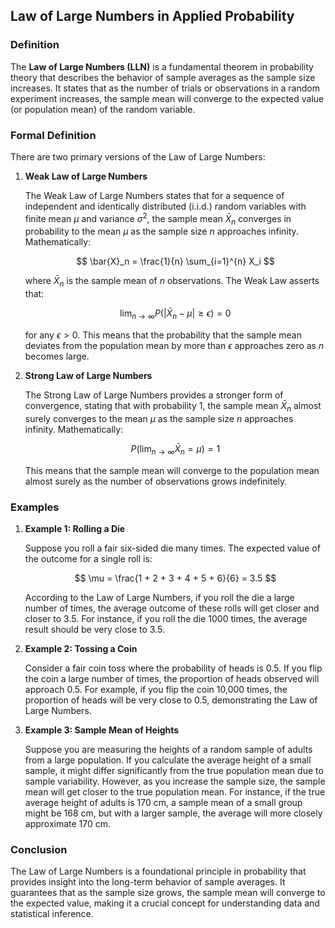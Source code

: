 ## Law of Large Numbers in Applied Probability

### Definition

The **Law of Large Numbers (LLN)** is a fundamental theorem in probability theory that describes the behavior of sample averages as the sample size increases. It states that as the number of trials or observations in a random experiment increases, the sample mean will converge to the expected value (or population mean) of the random variable.

### Formal Definition

There are two primary versions of the Law of Large Numbers:

1. **Weak Law of Large Numbers**

   The Weak Law of Large Numbers states that for a sequence of independent and identically distributed (i.i.d.) random variables with finite mean $\mu$ and variance $\sigma^2$, the sample mean $\bar{X}_n$ converges in probability to the mean $\mu$ as the sample size $n$ approaches infinity. Mathematically:

   $$ \bar{X}_n = \frac{1}{n} \sum_{i=1}^{n} X_i $$

   where $\bar{X}_n$ is the sample mean of $n$ observations. The Weak Law asserts that:

   $$ \lim_{n \to \infty} P\left(\left| \bar{X}_n - \mu \right| \geq \epsilon \right) = 0 $$

   for any $\epsilon > 0$. This means that the probability that the sample mean deviates from the population mean by more than $\epsilon$ approaches zero as $n$ becomes large.

2. **Strong Law of Large Numbers**

   The Strong Law of Large Numbers provides a stronger form of convergence, stating that with probability 1, the sample mean $\bar{X}_n$ almost surely converges to the mean $\mu$ as the sample size $n$ approaches infinity. Mathematically:

   $$ P\left( \lim_{n \to \infty} \bar{X}_n = \mu \right) = 1 $$

   This means that the sample mean will converge to the population mean almost surely as the number of observations grows indefinitely.

### Examples

1. **Example 1: Rolling a Die**

   Suppose you roll a fair six-sided die many times. The expected value of the outcome for a single roll is:

   $$ \mu = \frac{1 + 2 + 3 + 4 + 5 + 6}{6} = 3.5 $$

   According to the Law of Large Numbers, if you roll the die a large number of times, the average outcome of these rolls will get closer and closer to 3.5. For instance, if you roll the die 1000 times, the average result should be very close to 3.5.

2. **Example 2: Tossing a Coin**

   Consider a fair coin toss where the probability of heads is 0.5. If you flip the coin a large number of times, the proportion of heads observed will approach 0.5. For example, if you flip the coin 10,000 times, the proportion of heads will be very close to 0.5, demonstrating the Law of Large Numbers.

3. **Example 3: Sample Mean of Heights**

   Suppose you are measuring the heights of a random sample of adults from a large population. If you calculate the average height of a small sample, it might differ significantly from the true population mean due to sample variability. However, as you increase the sample size, the sample mean will get closer to the true population mean. For instance, if the true average height of adults is 170 cm, a sample mean of a small group might be 168 cm, but with a larger sample, the average will more closely approximate 170 cm.

### Conclusion

The Law of Large Numbers is a foundational principle in probability that provides insight into the long-term behavior of sample averages. It guarantees that as the sample size grows, the sample mean will converge to the expected value, making it a crucial concept for understanding data and statistical inference.
